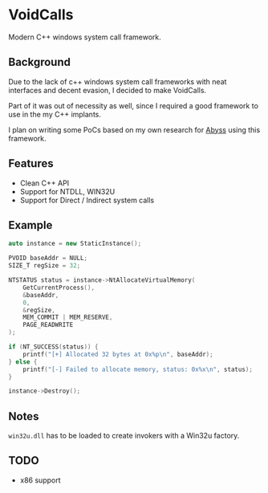 
# VoidCalls

Modern C++ windows system call framework.

## Background

Due to the lack of c++ windows system call frameworks with neat interfaces and decent evasion, I decided to make VoidCalls.

Part of it was out of necessity as well, since I required a good framework to use in the my C++ implants.

I plan on writing some PoCs based on my own research for [Abyss](https://github.com/AbyssFramework) using this framework.

## Features

- Clean C++ API
- Support for NTDLL, WIN32U
- Support for Direct / Indirect system calls

## Example

```cpp
auto instance = new StaticInstance();

PVOID baseAddr = NULL;
SIZE_T regSize = 32;

NTSTATUS status = instance->NtAllocateVirtualMemory(
    GetCurrentProcess(),
    &baseAddr,
    0,
    &regSize,
    MEM_COMMIT | MEM_RESERVE,
    PAGE_READWRITE
);

if (NT_SUCCESS(status)) {
    printf("[+] Allocated 32 bytes at 0x%p\n", baseAddr);
} else {
    printf("[-] Failed to allocate memory, status: 0x%x\n", status);
}

instance->Destroy();
```

## Notes
``win32u.dll`` has to be loaded to create invokers with a Win32u factory.

## TODO

- x86 support
